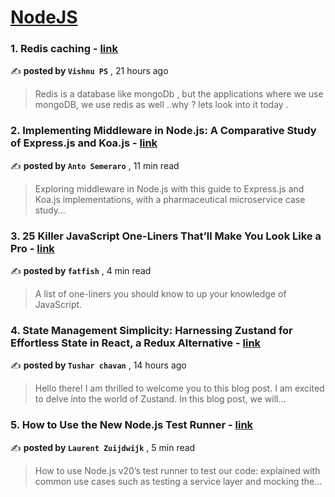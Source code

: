 
<h1><a href=https://medium.com/tag/nodejs/recommended target="_blank" rel="noopener noreferrer">NodeJS</a></h1>
<h3>1. Redis caching - <a href=https://medium.com/@psvishnu373?source=tag_recommended_feed---------0-84----------nodejs----------9e1ea219_ebcc_47f3_bc22_e005cc09cd0a------- target="_blank" rel="noopener noreferrer">link</a></h3>

✍️ **posted by `Vishnu PS`** <date> , 21 hours ago</date>

<blockquote>Redis is a database like mongoDb , but the applications where we use mongoDB, we use redis as well ..why ? lets look into it today .</blockquote>

<h3>2. Implementing Middleware in Node.js: A Comparative Study of Express.js and Koa.js - <a href=https://medium.com/@antonellosemeraro?source=tag_recommended_feed---------1-107----------nodejs----------9e1ea219_ebcc_47f3_bc22_e005cc09cd0a------- target="_blank" rel="noopener noreferrer">link</a></h3>

✍️ **posted by `Anto Semeraro`** <date> , 11 min read</date>

<blockquote>Exploring middleware in Node.js with this guide to Express.js and Koa.js implementations, with a pharmaceutical microservice case study…</blockquote>

<h3>3. 25 Killer JavaScript One-Liners That’ll Make You Look Like a Pro - <a href=https://medium.com/@fatfish?source=tag_recommended_feed---------2-85----------nodejs----------9e1ea219_ebcc_47f3_bc22_e005cc09cd0a------- target="_blank" rel="noopener noreferrer">link</a></h3>

✍️ **posted by `fatfish`** <date> , 4 min read</date>

<blockquote>A list of one-liners you should know to up your knowledge of JavaScript.</blockquote>

<h3>4. State Management Simplicity: Harnessing Zustand for Effortless State in React, a Redux Alternative - <a href=https://medium.com/@tusharchavan166?source=tag_recommended_feed---------3-84----------nodejs----------9e1ea219_ebcc_47f3_bc22_e005cc09cd0a------- target="_blank" rel="noopener noreferrer">link</a></h3>

✍️ **posted by `Tushar chavan`** <date> , 14 hours ago</date>

<blockquote>Hello there! I am thrilled to welcome you to this blog post. I am excited to delve into the world of Zustand. In this blog post, we will…</blockquote>

<h3>5. How to Use the New Node.js Test Runner - <a href=https://medium.com/@laurent.zuijdwijk?source=tag_recommended_feed---------4-107----------nodejs----------9e1ea219_ebcc_47f3_bc22_e005cc09cd0a------- target="_blank" rel="noopener noreferrer">link</a></h3>

✍️ **posted by `Laurent Zuijdwijk`** <date> , 5 min read</date>

<blockquote>How to use Node.js v20’s test runner to test our code: explained with common use cases such as testing a service layer and mocking the…</blockquote>

